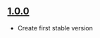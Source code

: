 ## [1.0.0](https://github.com/SDOSLabs/ALTENLoggerFirebase/tree/1.0.0)

- Create first stable version
